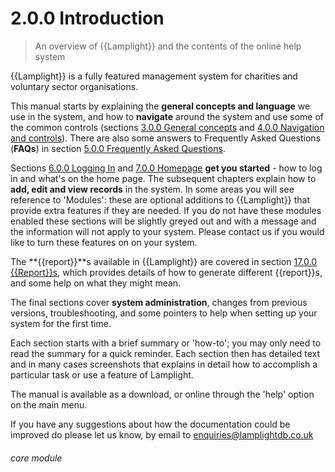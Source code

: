 # 2.0.0    Introduction

> An overview of {{Lamplight}} and the contents of the online help system 

{{Lamplight}} is a fully featured management system for charities and voluntary sector organisations. 

This manual starts by explaining the **general concepts and language** we use in the system, and how to **navigate** around the system and use some of the common controls (sections [3.0.0  General concepts](/help/index/v/{{version}}/p/3.0.0) and [4.0.0  Navigation and controls](/help/index/v/{{version}}/p/4.0.0)). There are also some answers to Frequently Asked Questions (**FAQs**) in section [5.0.0  Frequently Asked Questions](/help/index/v/{{version}}/p/5.0.0).

Sections [6.0.0  Logging In](/help/index/v/{{version}}/p/6.0.0) and [7.0.0  Homepage](/help/index/v/{{version}}/p/7.0.0) **get you started** - how to log in and what's on the home page. The subsequent chapters explain how to **add, edit and view records** in the system. In some areas you will see reference to 'Modules': these are optional additions to {{Lamplight}} that provide extra features if they are needed. If you do not have these modules enabled these sections will be slightly greyed out and with a message and the information will not apply to your system. Please contact us if you would like to turn these features on on your system.

The **{{report}}**s available in {{Lamplight}} are covered in section [17.0.0  {{Report}}s](/help/index/v/{{version}}/p/17.0.0), which provides details of how to generate different {{report}}s, and some help on what they might mean.

The final sections cover **system administration**, changes from previous versions, troubleshooting, and some pointers to help when setting up your system for the first time.

Each section starts with a brief summary or 'how-to'; you may only need to read the summary for a quick reminder. Each section then has detailed text and in many cases screenshots that explains in detail how to accomplish a particular task or use a feature of Lamplight.

The manual is available as a download, or online through the 'help' option on the main menu.

If you have any suggestions about how the documentation could be improved do please let us know, by email to [enquiries@lamplightdb.co.uk](mailto:enquiries@lamplightdb.co.uk) 

###### core module

